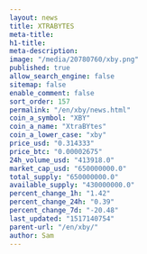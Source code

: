 ```yaml
---
layout: news
title: XTRABYTES
meta-title: 
h1-title: 
meta-description: 
image: "/media/20780760/xby.png"
published: true
allow_search_engine: false
sitemap: false
enable_comment: false
sort_order: 157
permalink: "/en/xby/news.html"
coin_a_symbol: "XBY"
coin_a_name: "XtraBYtes"
coin_a_lower_case: "xby"
price_usd: "0.314333"
price_btc: "0.00002675"
24h_volume_usd: "413918.0"
market_cap_usd: "650000000.0"
total_supply: "650000000.0"
available_supply: "430000000.0"
percent_change_1h: "1.42"
percent_change_24h: "0.39"
percent_change_7d: "-20.48"
last_updated: "1517140754"
parent-url: "/en/xby/"
author: Sam
---
```


